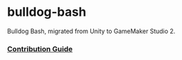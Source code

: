 # bulldog-bash
 Bulldog Bash, migrated from Unity to GameMaker Studio 2.

### [Contribution Guide](https://github.com/Amoriem-Labs/bulldog-bash/wiki/Contribution-Guide)
